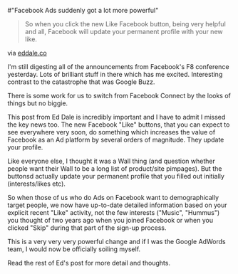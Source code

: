 #"Facebook Ads suddenly got a lot more powerful"


 <div class="posterous_bookmarklet_entry">
<blockquote class="posterous_short_quote">So when you click the new Like Facebook button, being very helpful and all, Facebook will update your permanent profile with your new like.</blockquote>
<div class="posterous_quote_citation">via <a href="http://www.eddale.co/general/facebook-bombshell-how-did-everyone-miss-this-facebook-f8">eddale.co</a>
</div>
<p>I'm still digesting all of the announcements from Facebook's F8 conference yesterday. Lots of brilliant stuff in there which has me excited. Interesting contrast to the catastrophe that was Google Buzz.</p>
<p>There is some work for us to switch from Facebook Connect by the looks of things but no biggie.</p>
<p>This post from Ed Dale is incredibly important and I have to admit I missed the key news too. The new Facebook "Like" buttons, that you can expect to see everywhere very soon, do something which increases the value of Facebook as an Ad platform by several orders of magnitude. They update your profile.</p>
<p>Like everyone else, I thought it was a Wall thing (and question whether people want their Wall to be a long list of product/site pimpages). But the buttonsd actually update your permanent profile that you filled out initially (interests/likes etc).</p>
<p>So when those of us who do Ads on Facebook want to demographically target people, we now have up-to-date detailed information based on your explicit recent "Like" activity, not the few interests ("Music", "Hummus") you thought of two years ago when you joined Facebook or when you clicked "Skip" during that part of the sign-up process.</p>
<p>This is a very very very powerful change and if I was the Google AdWords team, I would now be officially soiling myself.</p>
<p>Read the rest of Ed's post for more detail and thoughts.</p>
</div>
 